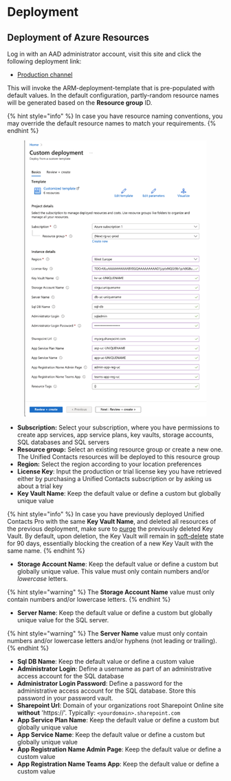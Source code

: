 # Deployment

## Deployment of Azure Resources

Log in with an AAD administrator account, visit this site and click the following deployment link:

* [Production channel](https://portal.azure.com/#create/Microsoft.Template/uri/https%3A%2F%2Funifiedcontacts.blob.core.windows.net%2Farm-templates%2FarmDeployment.json)

This will invoke the ARM-deployment-template that is pre-populated with default values. In the default configuration, partly-random resource names will be generated based on the **Resource group** ID.

{% hint style="info" %}
In case you have resource naming conventions, you may override the default resource names to match your requirements.
{% endhint %}

<figure><img src="../../.gitbook/assets/image (39).png" alt=""><figcaption></figcaption></figure>

* **Subscription:** Select your subscription, where you have permissions to create app services, app service plans, key vaults, storage accounts, SQL databases and SQL servers
* **Resource group:** Select an existing resource group or create a new one. The Unified Contacts resources will be deployed to this resource group
* **Region:** Select the region according to your location preferences
* **License Key**: Input the production or trial license key you have retrieved either by purchasing a Unified Contacts subscription or by asking us about a trial key
* **Key Vault Name**: Keep the default value or define a custom but globally unique value

{% hint style="info" %}
In case you have previously deployed Unified Contacts Pro with the same **Key Vault Name**, and deleted all resources of the previous deployment, make sure to [purge](https://docs.microsoft.com/en-us/azure/key-vault/general/key-vault-recovery?tabs=azure-cli#key-vault-cli) the previously deleted Key Vault. By default, upon deletion, the Key Vault will remain in [soft-delete](https://docs.microsoft.com/en-us/azure/key-vault/general/soft-delete-overview) state for 90 days, essentially blocking the creation of a new Key Vault with the same name.
{% endhint %}

* **Storage Account Name**: Keep the default value or define a custom but globally unique value. This value must only contain numbers and/or _lowercase_ letters.

{% hint style="warning" %}
The **Storage Account Name** value must only contain numbers and/or lowercase letters.
{% endhint %}

* **Server Name**: Keep the default value or define a custom but globally unique value for the SQL server.&#x20;

{% hint style="warning" %}
The **Server Name** value must only contain numbers and/or lowercase letters and/or hyphens (not leading or trailing).
{% endhint %}

* **Sql DB Name**: Keep the default value or define a custom value
* **Administrator Login**: Define a username as part of an administrative access account for the SQL database
* **Administrator Login Password**: Define a password for the administrative access account for the SQL database. Store this password in your password vault.
* **Sharepoint Url**: Domain of your organizations root Sharepoint Online site **without** 'https://'. Typically: `<yourdomain>.sharepoint.com`
* **App Service Plan Name**: Keep the default value or define a custom but globally unique value
* **App Service Name**: Keep the default value or define a custom but globally unique value
* **App Registration Name Admin Page**: Keep the default value or define a custom value
* **App Registration Name Teams App**: Keep the default value or define a custom value
